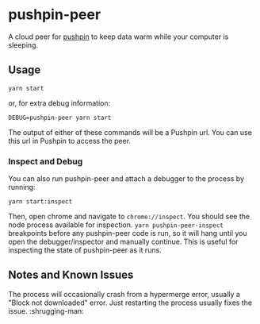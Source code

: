 # pushpin-peer

A cloud peer for [pushpin](https://github.com/inkandswitch/pushpin) to keep data warm while your computer is sleeping.

## Usage

```
yarn start
```

or, for extra debug information:

```
DEBUG=pushpin-peer yarn start
```

The output of either of these commands will be a Pushpin url. You can use this url in Pushpin to access the peer.

### Inspect and Debug

You can also run pushpin-peer and attach a debugger to the process by running:

```
yarn start:inspect
```

Then, open chrome and navigate to `chrome://inspect`. You should see the node process available for inspection. `yarn pushpin-peer-inspect` breakpoints before any pushpin-peer code is run, so it will hang until you open the debugger/inspector and manually continue. This is useful for inspecting the state of pushpin-peer as it runs.

## Notes and Known Issues

The process will occasionally crash from a hypermerge error, usually a "Block not downloaded" error. Just restarting the process usually fixes the issue. :shrugging-man:


